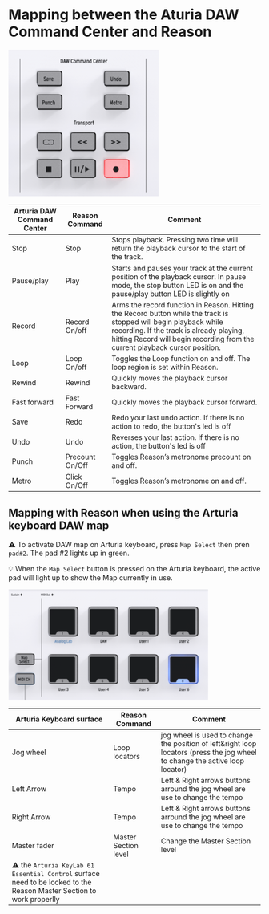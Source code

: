 # Mapping between the Aturia DAW Command Center and Reason

<img src="../images/DAWCommandCenter.png" width="300">

| Arturia DAW Command Center | Reason Command | Comment |
| -------------------------- | -------------- | ----------------------- |
| Stop | Stop | Stops playback. Pressing two time will return the playback cursor to the start of the track. |
| Pause/play | Play | Starts and pauses your track at the current position of the playback cursor. In pause mode, the stop button LED is on and the pause/play button LED is slightly on |
| Record | Record On/off | Arms the record function in Reason. Hitting the Record button while the track is stopped will begin playback while recording. If the track is already playing, hitting Record will begin recording from the current playback cursor position. |
| Loop | Loop On/off | Toggles the Loop function on and off. The loop region is set within Reason. |
| Rewind | Rewind | Quickly moves the playback cursor backward. |
| Fast forward | Fast Forward | Quickly moves the playback cursor forward. |
| Save | Redo |  Redo your last undo action. If there is no action to redo, the button's led is off |
| Undo | Undo  | Reverses your last action. If there is no action, the button's led is off |
| Punch | Precount On/Off | Toggles Reason’s metronome precount on and off. |
| Metro | Click On/Off | Toggles Reason’s metronome on and off. |

## Mapping with Reason when using the Arturia keyboard DAW map

:warning: To activate DAW map on Arturia keyboard, press `Map Select` then pren `pad#2`. The pad #2 lights up in green.

:bulb: When the `Map Select` button is pressed on the Arturia keyboard, the active pad will light up to show the Map currently in use.

<img src="../images/keylab61-pads.png" width="400">

| Arturia Keyboard surface | Reason Command | Comment |
| -------------------------- | -------------- | ----------------------- |
| Jog wheel | Loop locators | jog wheel is used to change the position of left&right loop locators (press the jog wheel to change the active loop locator) |
| Left Arrow | Tempo | Left & Right arrows buttons arround the jog wheel are use to change the tempo |
| Right Arrow | Tempo | Left & Right arrows buttons arround the jog wheel are use to change the tempo |
| Master fader| Master Section level | Change the Master Section level
:warning: the `Arturia KeyLab 61 Essential Control` surface need to be locked to the Reason Master Section to work properlly |
